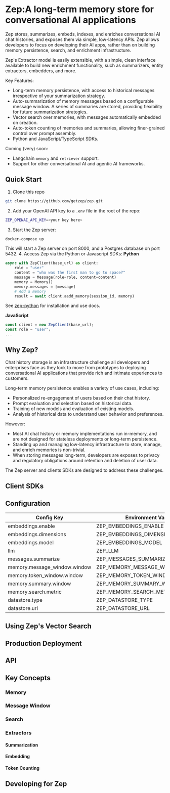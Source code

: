 # Zep:A long-term memory store for conversational AI applications
Zep stores, summarizes, embeds, indexes, and enriches conversational AI chat histories, and exposes them via simple, low-latency APIs. Zep allows developers to focus on developing their AI apps, rather than on building memory persistence, search, and enrichment infrastructure.

Zep's Extractor model is easily extensible, with a simple, clean interface available to build new enrichment functionality, such as summarizers, entity extractors, embedders, and more.

Key Features:
- Long-term memory persistence, with access to historical messages irrespective of your summarization strategy.
- Auto-summarization of memory messages based on a configurable message window. A series of summaries are stored, providing flexibility for future summarization strategies.
- Vector search over memories, with messages automatically embedded on creation. 
- Auto-token counting of memories and summaries, allowing finer-grained control over prompt assembly.
- Python and JavaScript/TypeScript SDKs.

Coming (very) soon:
- Langchain `memory` and `retriever` support.
- Support for other conversational AI and agentic AI frameworks.

## Quick Start
1. Clone this repo
```bash
git clone https://github.com/getzep/zep.git
```
2. Add your OpenAI API key to a `.env` file in the root of the repo:
```bash
ZEP_OPENAI_API_KEY=<your key here>
```
3. Start the Zep server:
```bash
docker-compose up
```
This will start a Zep server on port 8000, and a Postgres database on port 5432.
4. Access Zep via the Python or Javascript SDKs:
**Python**
```python
async with ZepClient(base_url) as client:
    role = "user"
    content = "who was the first man to go to space?"
    message = Message(role=role, content=content)
    memory = Memory()
    memory.messages = [message]
    # Add a memory
    result = await client.aadd_memory(session_id, memory)
```
See [zep-python](https://github.com/getzep/zep-python) for installation and use docs.

**JavaScript**
```typescript
const client = new ZepClient(base_url);
const role = "user";
...
```
## Why Zep?
Chat history storage is an infrastructure challenge all developers and enterprises face as they look to move from prototypes to deploying conversational AI applications that provide rich and intimate experiences to customers.

Long-term memory persistence enables a variety of use cases, including:
- Personalized re-engagement of users based on their chat history.
- Prompt evaluation and selection based on historical data.
- Training of new models and evaluation of existing models.
- Analysis of historical data to understand user behavior and preferences.

However:
- Most AI chat history or memory implementations run in-memory, and are not designed for stateless deployments or long-term persistence.
- Standing up and managing low-latency infrastructure to store, manage, and enrich memories is non-trivial.
- When storing messages long-term, developers are exposes to privacy and regulatory obligations around retention and deletion of user data.

The Zep server and clients SDKs are designed to address these challenges.


## Client SDKs

## Configuration
| Config Key | Environment Variable | Default | 
|-------------------------------|------------------------------|------------------| 
| embeddings.enable | ZEP_EMBEDDINGS_ENABLE | true | 
| embeddings.dimensions | ZEP_EMBEDDINGS_DIMENSIONS | 1536 | 
| embeddings.model | ZEP_EMBEDDINGS_MODEL | adaembeddingv2 | 
| llm | ZEP_LLM | gpt-3.5-turbo | 
| messages.summarize | ZEP_MESSAGES_SUMMARIZE | true | 
| memory.message_window.window | ZEP_MEMORY_MESSAGE_WINDOW_WINDOW | 12 | 
| memory.token_window.window | ZEP_MEMORY_TOKEN_WINDOW_WINDOW | 500 | 
| memory.summary.window | ZEP_MEMORY_SUMMARY_WINDOW | 12 | 
| memory.search.metric | ZEP_MEMORY_SEARCH_METRIC | COSINE | 
| datastore.type | ZEP_DATASTORE_TYPE | redis | 
| datastore.url | ZEP_DATASTORE_URL | localhost:6379 | | server.port | ZEP_SERVER_PORT | 8000 |

## Using Zep's Vector Search

## Production Deployment

## API


## Key Concepts

### Memory

### Message Window

### Search

### Extractors

#### Summarization
#### Embedding
#### Token Counting


## Developing for Zep